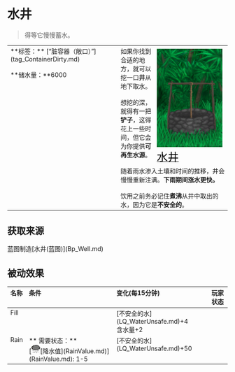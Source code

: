 # 水井  
> 得等它慢慢蓄水。  
  
<table class="table table-bordered" data-toggle="table"  data-show-header="false"><thead style="display:none"><tr ><th  style="width:50%;text-align:left;vertical-align:top;"  >title</th><th  style="width:50%;text-align:left;vertical-align:top;"  ></th></tr></thead><tr ><td  style="width:50%;text-align:left;vertical-align:top;"  >**标签：**	[“脏容器（敞口）”](tag_ContainerDirty.md)<br><br>**储水量：**6000</td><td  style="width:50%;text-align:left;vertical-align:top;"  ><div style="float:right; margin:5px"><div class="gamecard" style="width:150px; height:225px;"><a href="Well.md" style="color:black"><img decoding="async" src="../wiki/Sprite/Well.png" class="cardimage" style="max-width:150px;max-height:225px;"><span style="font-size: 25px;">水井</span></a></div></div>如果你找到合适的地方，就可以挖一口<b>井</b>从地下取水。<br><br>想挖的深，就得有一把<b>铲子</b>，这得花上一些时间，但它会为你提供<b>可再生水源</b>。<br><br>随着雨水渗入土壤和时间的推移，井会慢慢重新注满。<b>下雨期间涨水更快。</b><br><br>饮用之前务必记住<b>煮沸</b>从井中取出的水，因为它是<b>不安全的</b>。</td></tr></tbody></table>  
  
## 获取来源  
<div style="display:inline-block"><div class="gamedatalist" style="text-align:left;min-width:200px;min-height:0px;"><div style="display:inline-block"><div style="display:inline-block;vertical-align:middle;">蓝图制造</div><div style="display:inline-block;vertical-align:middle;">[水井(蓝图)](Bp_Well.md)</div></div></div></div>  
  
## 被动效果  
<table class="table table-bordered" data-toggle="table"  ><thead style=""><tr ><th  style="text-align:left;vertical-align:top;"  >名称</th><th  style="text-align:left;vertical-align:top;"  >条件</th><th  style="text-align:left;vertical-align:top;"  >变化(每15分钟)</th><th  style="text-align:left;vertical-align:top;"  data-sortable="true"  >玩家状态</th></tr></thead><tr ><td  style="text-align:left;vertical-align:top;"  >Fill</td><td  style="text-align:left;vertical-align:top;"  ></td><td  style="text-align:left;vertical-align:top;"  >[不安全的水](LQ_WaterUnsafe.md)+4<br>含水量+2</td><td  style="text-align:left;vertical-align:top;"  ></td></tr><tr ><td  style="text-align:left;vertical-align:top;"  >Rain</td><td  style="text-align:left;vertical-align:top;"  >** 需要状态：**<br>[<div style="width:20px;display:inline-block;text-align:center"><img decoding="async" src="../wiki/Sprite/RainLight.png" href="a.md" style="max-width:20px;max-height:20px;"></div>[降水值](RainValue.md)](RainValue.md): 1-5</td><td  style="text-align:left;vertical-align:top;"  >[不安全的水](LQ_WaterUnsafe.md)+50</td><td  style="text-align:left;vertical-align:top;"  ></td></tr></tbody></table>  
  


<script>document.title="水井 - 卡牌生存百科 Card Survival Wiki";</script>
